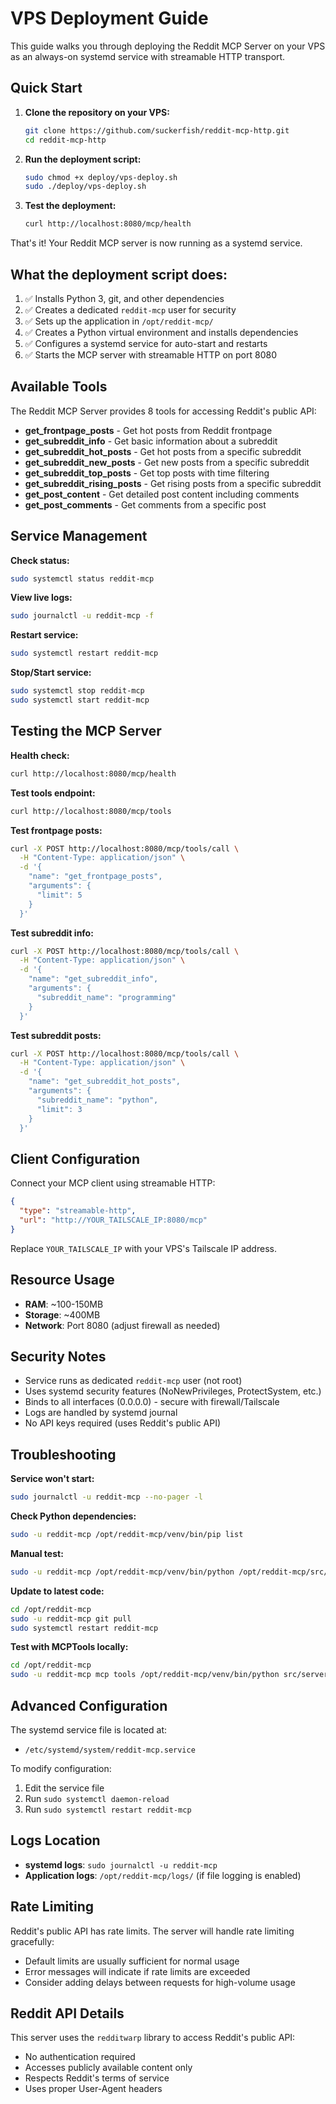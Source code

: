 # VPS Deployment Guide

This guide walks you through deploying the Reddit MCP Server on your VPS as an always-on systemd service with streamable HTTP transport.

## Quick Start

1. **Clone the repository on your VPS:**
   ```bash
   git clone https://github.com/suckerfish/reddit-mcp-http.git
   cd reddit-mcp-http
   ```

2. **Run the deployment script:**
   ```bash
   sudo chmod +x deploy/vps-deploy.sh
   sudo ./deploy/vps-deploy.sh
   ```

3. **Test the deployment:**
   ```bash
   curl http://localhost:8080/mcp/health
   ```

That's it! Your Reddit MCP server is now running as a systemd service.

## What the deployment script does:

1. ✅ Installs Python 3, git, and other dependencies
2. ✅ Creates a dedicated `reddit-mcp` user for security
3. ✅ Sets up the application in `/opt/reddit-mcp/`
4. ✅ Creates a Python virtual environment and installs dependencies
5. ✅ Configures a systemd service for auto-start and restarts
6. ✅ Starts the MCP server with streamable HTTP on port 8080

## Available Tools

The Reddit MCP Server provides 8 tools for accessing Reddit's public API:

- **get_frontpage_posts** - Get hot posts from Reddit frontpage
- **get_subreddit_info** - Get basic information about a subreddit  
- **get_subreddit_hot_posts** - Get hot posts from a specific subreddit
- **get_subreddit_new_posts** - Get new posts from a specific subreddit
- **get_subreddit_top_posts** - Get top posts with time filtering
- **get_subreddit_rising_posts** - Get rising posts from a specific subreddit
- **get_post_content** - Get detailed post content including comments
- **get_post_comments** - Get comments from a specific post

## Service Management

**Check status:**
```bash
sudo systemctl status reddit-mcp
```

**View live logs:**
```bash
sudo journalctl -u reddit-mcp -f
```

**Restart service:**
```bash
sudo systemctl restart reddit-mcp
```

**Stop/Start service:**
```bash
sudo systemctl stop reddit-mcp
sudo systemctl start reddit-mcp
```

## Testing the MCP Server

**Health check:**
```bash
curl http://localhost:8080/mcp/health
```

**Test tools endpoint:**
```bash
curl http://localhost:8080/mcp/tools
```

**Test frontpage posts:**
```bash
curl -X POST http://localhost:8080/mcp/tools/call \
  -H "Content-Type: application/json" \
  -d '{
    "name": "get_frontpage_posts", 
    "arguments": {
      "limit": 5
    }
  }'
```

**Test subreddit info:**
```bash
curl -X POST http://localhost:8080/mcp/tools/call \
  -H "Content-Type: application/json" \
  -d '{
    "name": "get_subreddit_info", 
    "arguments": {
      "subreddit_name": "programming"
    }
  }'
```

**Test subreddit posts:**
```bash
curl -X POST http://localhost:8080/mcp/tools/call \
  -H "Content-Type: application/json" \
  -d '{
    "name": "get_subreddit_hot_posts", 
    "arguments": {
      "subreddit_name": "python",
      "limit": 3
    }
  }'
```

## Client Configuration

Connect your MCP client using streamable HTTP:

```json
{
  "type": "streamable-http", 
  "url": "http://YOUR_TAILSCALE_IP:8080/mcp"
}
```

Replace `YOUR_TAILSCALE_IP` with your VPS's Tailscale IP address.

## Resource Usage

- **RAM**: ~100-150MB
- **Storage**: ~400MB
- **Network**: Port 8080 (adjust firewall as needed)

## Security Notes

- Service runs as dedicated `reddit-mcp` user (not root)
- Uses systemd security features (NoNewPrivileges, ProtectSystem, etc.)
- Binds to all interfaces (0.0.0.0) - secure with firewall/Tailscale
- Logs are handled by systemd journal
- No API keys required (uses Reddit's public API)

## Troubleshooting

**Service won't start:**
```bash
sudo journalctl -u reddit-mcp --no-pager -l
```

**Check Python dependencies:**
```bash
sudo -u reddit-mcp /opt/reddit-mcp/venv/bin/pip list
```

**Manual test:**
```bash
sudo -u reddit-mcp /opt/reddit-mcp/venv/bin/python /opt/reddit-mcp/src/server.py --transport streamable-http --host 0.0.0.0 --port 8080
```

**Update to latest code:**
```bash
cd /opt/reddit-mcp
sudo -u reddit-mcp git pull
sudo systemctl restart reddit-mcp
```

**Test with MCPTools locally:**
```bash
cd /opt/reddit-mcp
sudo -u reddit-mcp mcp tools /opt/reddit-mcp/venv/bin/python src/server.py
```

## Advanced Configuration

The systemd service file is located at:
- `/etc/systemd/system/reddit-mcp.service`

To modify configuration:
1. Edit the service file
2. Run `sudo systemctl daemon-reload`
3. Run `sudo systemctl restart reddit-mcp`

## Logs Location

- **systemd logs**: `sudo journalctl -u reddit-mcp`
- **Application logs**: `/opt/reddit-mcp/logs/` (if file logging is enabled)

## Rate Limiting

Reddit's public API has rate limits. The server will handle rate limiting gracefully:
- Default limits are usually sufficient for normal usage
- Error messages will indicate if rate limits are exceeded
- Consider adding delays between requests for high-volume usage

## Reddit API Details

This server uses the `redditwarp` library to access Reddit's public API:
- No authentication required
- Accesses publicly available content only
- Respects Reddit's terms of service
- Uses proper User-Agent headers
